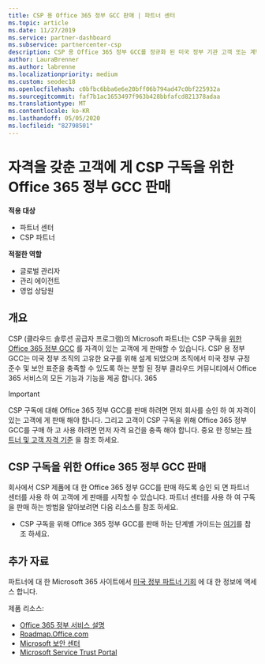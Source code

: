 ```yaml
---
title: CSP 용 Office 365 정부 GCC 판매 | 파트너 센터
ms.topic: article
ms.date: 11/27/2019
ms.service: partner-dashboard
ms.subservice: partnercenter-csp
description: CSP 용 Office 365 정부 GCC를 정규화 된 미국 정부 기관 고객 또는 계약자에 게 판매 하는 데 필요한 단계 및 요구 사항을 알아봅니다.
author: LauraBrenner
ms.author: labrenne
ms.localizationpriority: medium
ms.custom: seodec18
ms.openlocfilehash: c0bfbc6bba6e6e20bff06b794ad47c0bf225932a
ms.sourcegitcommit: faf7b1ac1653497f963b428bbfafcd821378adaa
ms.translationtype: MT
ms.contentlocale: ko-KR
ms.lasthandoff: 05/05/2020
ms.locfileid: "82798501"
---
```

# <a name="sell-office-365-government-gcc-for-csp-subscriptions-to-qualified-customers"></a>자격을 갖춘 고객에 게 CSP 구독을 위한 Office 365 정부 GCC 판매

**적용 대상**

-  파트너 센터
-  CSP 파트너

**적절한 역할**

- 글로벌 관리자
- 관리 에이전트
- 영업 상담원

## <a name="overview"></a>개요

CSP (클라우드 솔루션 공급자 프로그램)의 Microsoft 파트너는 CSP 구독을 [위한 Office 365 정부 GCC](https://www.microsoft.com/microsoft-365/partners/governmentforCSP) 를 자격이 있는 고객에 게 판매할 수 있습니다. CSP 용 정부 GCC는 미국 정부 조직의 고유한 요구를 위해 설계 되었으며 조직에서 미국 정부 규정 준수 및 보안 표준을 충족할 수 있도록 하는 분할 된 정부 클라우드 커뮤니티에서 Office 365 서비스의 모든 기능과 기능을 제공 합니다. 365 

>[!IMPORTANT] 
>CSP 구독에 대해 Office 365 정부 GCC를 판매 하려면 먼저 회사를 승인 하 여 자격이 있는 고객에 게 판매 해야 합니다. 그리고 고객이 CSP 구독을 위해 Office 365 정부 GCC를 구매 하 고 사용 하려면 먼저 자격 요건을 충족 해야 합니다. 중요 한 정보는 [파트너 및 고객 자격 기준](csp-gcc-validate.md) 을 참조 하세요.


## <a name="sell-office-365-government-gcc-for-csp-subscriptions"></a>CSP 구독을 위한 Office 365 정부 GCC 판매

회사에서 CSP 제품에 대 한 Office 365 정부 GCC를 판매 하도록 승인 되 면 파트너 센터를 사용 하 여 고객에 게 판매를 시작할 수 있습니다. 파트너 센터를 사용 하 여 구독을 판매 하는 방법을 알아보려면 다음 리소스를 참조 하세요. 

-   CSP 구독을 위해 Office 365 정부 GCC를 판매 하는 단계별 가이드는 [여기](https://go.microsoft.com/fwlink/?linkid=2007323)를 참조 하세요.  


## <a name="additional-resources"></a>추가 자료

파트너에 대 한 Microsoft 365 사이트에서 [미국 정부 파트너 기회](https://www.microsoft.com/microsoft-365/partners/governmentforCSP) 에 대 한 정보에 액세스 합니다.

제품 리소스:

- [Office 365 정부 서비스 설명](https://technet.microsoft.com/library/mt774581.aspx)
- [Roadmap.Office.com](https://products.office.com/business/office-365-roadmap)
- [Microsoft 보안 센터](https://www.microsoft.com/TrustCenter/)
- [Microsoft Service Trust Portal](https://aka.ms/STP)

